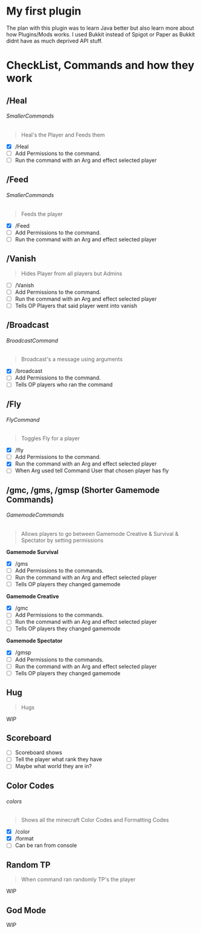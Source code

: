 # My first plugin

The plan with this plugin was to learn Java better but also learn more about how Plugins/Mods works.
I used Bukkit instead of Spigot or Paper as Bukkit didnt have as much deprived API stuff.

> 
> 
> 

# CheckList, Commands and how they work 

## /Heal 
###### SmallerCommands
> Heal's the Player and Feeds them

- [x] /Heal
- [ ] Add Permissions to the command.
- [ ] Run the command with an Arg and effect selected player

## /Feed 
###### SmallerCommands
> Feeds the player

- [x] /Feed
- [ ] Add Permissions to the command.
- [ ] Run the command with an Arg and effect selected player

## /Vanish
> Hides Player from all players but Admins

- [ ] /Vanish
- [ ] Add Permissions to the command.
- [ ] Run the command with an Arg and effect selected player
- [ ] Tells OP Players that said player went into vanish

## /Broadcast
###### BroadcastCommand
> Broadcast's a message using arguments

- [x] /broadcast
- [ ] Add Permissions to the command.
- [ ] Tells OP players who ran the command

## /Fly
###### FlyCommand
> Toggles Fly for a player

- [x] /fly
- [ ] Add Permissions to the command.
- [x] Run the command with an Arg and effect selected player
- [ ] When Arg used tell Command User that chosen player has fly

## /gmc, /gms, /gmsp (Shorter Gamemode Commands)
###### GamemodeCommands
> Allows players to go between Gamemode Creative & Survival & Spectator by setting permissions

**Gamemode Survival**
- [x] /gms
- [ ] Add Permissions to the commands.
- [ ] Run the command with an Arg and effect selected player
- [ ] Tells OP players they changed gamemode

**Gamemode Creative**

- [x] /gmc
- [ ] Add Permissions to the commands.
- [ ] Run the command with an Arg and effect selected player
- [ ] Tells OP players they changed gamemode

**Gamemode Spectator**

- [x] /gmsp
- [ ] Add Permissions to the commands.
- [ ] Run the command with an Arg and effect selected player
- [ ] Tells OP players they changed gamemode

## Hug
> Hugs

WIP

## Scoreboard

- [ ] Scoreboard shows
- [ ] Tell the player what rank they have
- [ ] Maybe what world they are in?

## Color Codes
###### colors
> Shows all the minecraft Color Codes and Formatting Codes

- [x] /color
- [x] /format
- [ ] Can be ran from console

## Random TP
> When command ran randomly TP's the player

WIP

## God Mode

WIP

